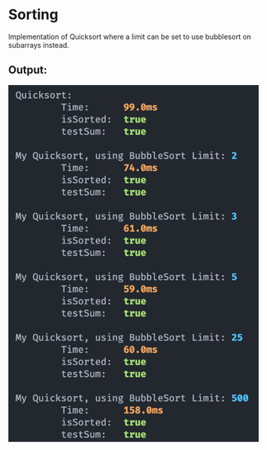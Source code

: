 # Sorting

Implementation of Quicksort where a limit can be set to use bubblesort on subarrays instead.

## Output:

![Output](output.png)